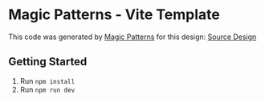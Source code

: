 # Magic Patterns - Vite Template

This code was generated by [Magic Patterns](https://magicpatterns.com) for this design: [Source Design](https://magicpatterns.com/c/pztve4y5et5cvqdqkejof8)

## Getting Started

1. Run `npm install`
2. Run `npm run dev`
